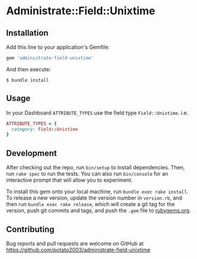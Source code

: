 # Administrate::Field::Unixtime

## Installation

Add this line to your application's Gemfile:

```ruby
gem 'administrate-field-unixtime'
```

And then execute:

    $ bundle install

## Usage

In your Dashboard `ATTRIBUTE_TYPES` use the field type `Field::Unixtime`. i.e.
```ruby
ATTRIBUTE_TYPES = {
  category: Field::Unixtime
}
```

## Development

After checking out the repo, run `bin/setup` to install dependencies. Then, run `rake spec` to run the tests. You can also run `bin/console` for an interactive prompt that will allow you to experiment.

To install this gem onto your local machine, run `bundle exec rake install`. To release a new version, update the version number in `version.rb`, and then run `bundle exec rake release`, which will create a git tag for the version, push git commits and tags, and push the `.gem` file to [rubygems.org](https://rubygems.org).

## Contributing

Bug reports and pull requests are welcome on GitHub at https://github.com/potato2003/administrate-field-unixtime
